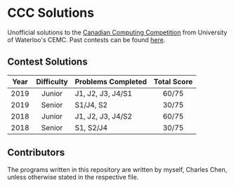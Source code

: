 # CCC Solutions

Unofficial solutions to the [Canadian Computing Competition](https://cemc.uwaterloo.ca/contests/computing.html) from University of Waterloo's CEMC. Past contests can be found [here](https://cemc.uwaterloo.ca/contests/past_contests.html#ccc).

## Contest Solutions

| Year | Difficulty | Problems Completed | Total Score |
| :---: | :-------: | :----------------- | :---------: |
| 2019 | Junior     | J1, J2, J3, J4/S1  | 60/75       |
| 2019 | Senior     | S1/J4, S2          | 30/75       |
| 2018 | Junior     | J1, J2, J3, J4/S2  | 60/75       |
| 2018 | Senior     | S1, S2/J4          | 30/75       |

## Contributors

The programs written in this repository are written by myself, Charles Chen, unless otherwise stated in the respective file.
